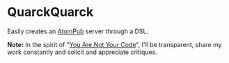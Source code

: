 QuarckQuarck
============

Easily creates an [AtomPub][] server through a DSL.


**Note:** In the spirit of "[You Are Not Your Code][yanyc]", I'll be transparent,
share my work constantly and solicit and appreciate critiques.

  [AtomPub]: http://tools.ietf.org/html/rfc5023
  [yanyc]: http://blog.red-bean.com/sussman/?p=96
